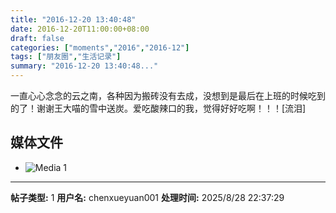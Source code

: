 ```yaml
---
title: "2016-12-20 13:40:48"
date: 2016-12-20T11:00:00+08:00
draft: false
categories: ["moments","2016","2016-12"]
tags: ["朋友圈","生活记录"]
summary: "2016-12-20 13:40:48..."
---
```


一直心心念念的云之南，各种因为搬砖没有去成，没想到是最后在上班的时候吃到的了！谢谢王大喵的雪中送炭。爱吃酸辣口的我，觉得好好吃啊！！！[流泪]

## 媒体文件

- ![Media 1](/Moments/photos/2016-12-20/201612201340480.jpg)

---

**帖子类型:** 1
**用户名:** chenxueyuan001
**处理时间:** 2025/8/28 22:37:29